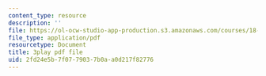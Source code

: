 ```yaml
---
content_type: resource
description: ''
file: https://ol-ocw-studio-app-production.s3.amazonaws.com/courses/18-03sc-differential-equations-fall-2011/2fd24e5b7f0779037b0aa0d217f82776_MdzfsfBNJIw.pdf
file_type: application/pdf
resourcetype: Document
title: 3play pdf file
uid: 2fd24e5b-7f07-7903-7b0a-a0d217f82776
---
```

